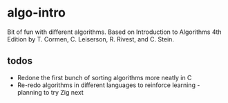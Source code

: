 # algo-intro
Bit of fun with different algorithms.
Based on Introduction to Algorithms 4th Edition by T. Cormen, C. Leiserson, R. Rivest, and C. Stein.
## todos
- Redone the first bunch of sorting algorithms more neatly in C
- Re-redo algorithms in different languages to reinforce learning - planning to try Zig next
